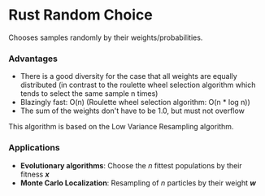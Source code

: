 # Rust Random Choice
Chooses samples randomly by their weights/probabilities.

### Advantages

- There is a good diversity for the case that all weights are equally distributed (in contrast to the roulette wheel selection algorithm which tends to select the same sample n times)
- Blazingly fast: O(n) (Roulette wheel selection algorithm: O(n * log n))
- The sum of the weights don't have to be 1.0, but must not overflow

This algorithm is based on the Low Variance Resampling algorithm.

### Applications
- **Evolutionary algorithms**: Choose the _n_ fittest populations by their fitness **_x_**
- **Monte Carlo Localization**: Resampling of _n_ particles by their weight **_w_**

